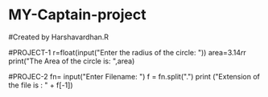# MY-Captain-project
#Created by Harshavardhan.R



#PROJECT-1
r=float(input("Enter the radius of the circle: "))
area=3.14*r*r
print("The Area of the circle is: ",area)



#PROJEC-2
fn= input("Enter Filename: ")
f = fn.split(".")
print ("Extension of the file is : " + f[-1])
